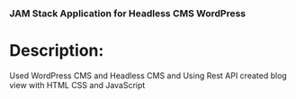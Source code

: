 ### JAM Stack Application for Headless CMS WordPress

# Description: 
<p>Used WordPress CMS and Headless CMS and Using Rest API created blog view with HTML CSS and JavaScript</p>